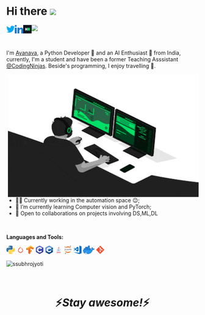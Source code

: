 # Hi there <img src="https://media.giphy.com/media/hvRJCLFzcasrR4ia7z/giphy.gif" width="40px">                 
<a href="https://twitter.com/RoySubhro7">
  <img align="left" alt="Subhrojyoti Roy | Twitter" width="22px" src="https://github.com/ssubhrojyoti/ssubhrojyoti/blob/master/assets/ico/013-twitter-1.png" />
</a>
<a href="https://www.linkedin.com/in/subhrojyoti-roy/">
  <img align="left" alt="Subhro'sLinkdeIN" width="22px" src="https://github.com/ssubhrojyoti/ssubhrojyoti/blob/master/assets/ico/031-linkedin.png" />
</a>
<a href="https://www.hackerrank.com/ssubhrojyotiroy">
  <img align="left" alt="Subhro'sHackerRank" width="22px" src="https://github.com/ssubhrojyoti/ssubhrojyoti/blob/master/assets/ico/HackerRank_Icon-1000px.png" />
</a>              

![](https://visitor-badge.glitch.me/badge?page_id=ssubhrojyoti.ssubhrojyoti)



<br />

I'm [Ayanava](https://ayanava1999.wixsite.com/portfolio), a Python Developer 🚀 and an AI Enthusiast 🤖 from India, currently, I'm a student and have been a former Teaching Asssistant [@CodingNinjas](https://www.codingninjas.com/). Beside's programming, I enjoy travelling 🚌.

<img align="right" alt="GIF" src="https://github.com/ayanava-99/ayanava-99/blob/master/assets/ico/Marketing-Data-Analytics.gif" width="500" height="320" />


- :man_technologist: Currently working in the automation space :wink:;
- 🌱 I’m currently learning Computer vision and PyTorch; 
- :open_hands: Open to collaborations on projects involving DS,ML,DL 

<br />

**Languages and Tools:**

<code><img height="22" src="https://github.com/ssubhrojyoti/ssubhrojyoti/blob/master/assets/ico/600px-Python-logo-notext.svg.png"></code>
<code><img height="22" src="https://github.com/ssubhrojyoti/ssubhrojyoti/blob/master/assets/ico/pytorch-logo.png" ></code>
<code><img height="22" src="https://github.com/ssubhrojyoti/ssubhrojyoti/blob/master/assets/ico/Tensorflow_logo.svg.png"></code>
<code><img height="22" src="https://github.com/ssubhrojyoti/ssubhrojyoti/blob/master/assets/ico/C.png"></code>
<code><img height="22" src="https://github.com/ssubhrojyoti/ssubhrojyoti/blob/master/assets/ico/cpp_logo.png"></code>
<code><img height="22" src="https://github.com/ssubhrojyoti/ssubhrojyoti/blob/master/assets/ico/java-eps-vector-logo.png"></code>
<code><img height="22" src="https://github.com/ssubhrojyoti/ssubhrojyoti/blob/master/assets/ico/518px-Jupyter_logo.svg.png"></code>
<code><img height="22" src="https://github.com/ssubhrojyoti/ssubhrojyoti/blob/master/assets/ico/visual-studio-code-logo-284BC24C39-seeklogo.com.png"></code>
<code><img height="22" src="https://github.com/ssubhrojyoti/ssubhrojyoti/blob/master/assets/ico/Moby-logo.png"></code>
<code><img height="22" src="https://github.com/ssubhrojyoti/ssubhrojyoti/blob/master/assets/ico/Git_icon.svg.png"></code>

<p align="left"> <img src="https://github-readme-stats.vercel.app/api?username=ssubhrojyoti&show_icons=true&theme=gotham&hide=contribs,prs,issues,contribsto" alt="ssubhrojyoti" />
<br />
<br /> 
<br /> 
<h1 align='center'>⚡️<i>Stay awesome!</i>⚡️</h1>
